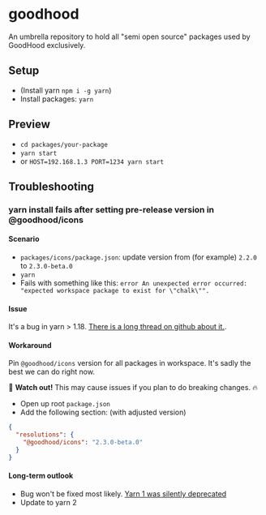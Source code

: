 goodhood
========

An umbrella repository to hold all "semi open source" packages used by GoodHood exclusively.

## Setup

- (Install yarn `npm i -g yarn`)
- Install packages: `yarn`

## Preview

- `cd packages/your-package`
- `yarn start`
- or `HOST=192.168.1.3 PORT=1234 yarn start`

## Troubleshooting

### yarn install fails after setting pre-release version in @goodhood/icons

#### Scenario

- `packages/icons/package.json`: update version from (for example) `2.2.0` to `2.3.0-beta.0`
- `yarn`
- Fails with something like this: `error An unexpected error occurred: "expected workspace package to exist for \"chalk\"".`

#### Issue

It's a bug in yarn > 1.18. [There is a long thread on github about it.](https://github.com/yarnpkg/yarn/issues/7807#issuecomment-821722539).

#### Workaround

Pin `@goodhood/icons` version for all packages in workspace. It's sadly the best we can do right now.

🚨 **Watch out!** This may cause issues if you plan to do breaking changes. 🔥

- Open up root `package.json`
- Add the following section: (with adjusted version)
```json
{
  "resolutions": {
    "@goodhood/icons": "2.3.0-beta.0"
  }
}
```

#### Long-term outlook

- Bug won't be fixed most likely. [Yarn 1 was silently deprecated](https://raw.githubusercontent.com/yarnpkg/yarn/master/.github/ISSUE_TEMPLATE/bug_report.md)
- Update to yarn 2
